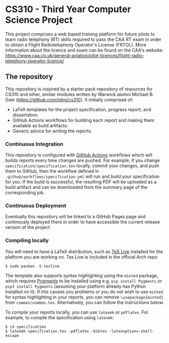 # CS310 - Third Year Computer Science Project

This project comprises a web based training platform for future pilots to learn radio telephony (RT) skills required to pass the CAA RT exam in order to obtain a Flight Radiotelephony Operator's License (FRTOL). More information about the licence and exam can be found on the CAA's website:
https://www.caa.co.uk/general-aviation/pilot-licences/flight-radio-telephony-operator-licence/

## The repository

This repository is inspired by a starter pack repository of resources for CS310 and other, similar modules written by Warwick alumni Michael B. Gale (https://github.com/mbg/cs310). It initially comprised of:

- LaTeX templates for the project specification, progress report, and dissertation.
- GitHub Actions workflows for building each report and making them available as build artifacts.
- Generic advice for writing the reports.

### Continuous Integration

This repository is configured with [GitHub Actions](https://docs.github.com/en/actions) workflows which will builds reports every time changes are pushed. For example, if you change `specification/specification.tex` locally, commit your changes, and push them to GitHub, then the workflow defined in `.github/workflows/specification.yml` will run and build your specification for you. If the build is successful, the resulting PDF will be uploaded as a build artifact and can be downloaded from the summary page of the corresponding job.

### Continuous Deployment

Eventually this repository will be linked to a GitHub Pages page and continously deployed there in order to have accessible the current release version of the project

### Compiling locally

You will need to have a LaTeX distribution, such as [TeX Live](https://www.tug.org/texlive/) installed for the platform you are working on. Tex Live is included in the official Arch repo:

```
$ sudo pacman -S texlive
```

The template also supports syntax highlighting using the `minted` package, which requires [Pygments](https://pygments.org) to be installed using e.g. `pip install Pygments` or `pip3 install Pygments` (assuming your platform already has Python installed on it). If this causes you problems or you do not wish to use `minted` for syntax highlighting in your reports, you can remove `\usepackage{minted}` from `common/common.tex`. Alternatively, you can follow the instructions below.

To compile your reports locally, you can use `latexmk` or `pdflatex`. For example, to compile the specification using `latexmk`:

```
$ cd specification
$ latexmk specification.tex -pdflatex -bibtex -latexoption=-shell-escape
```

